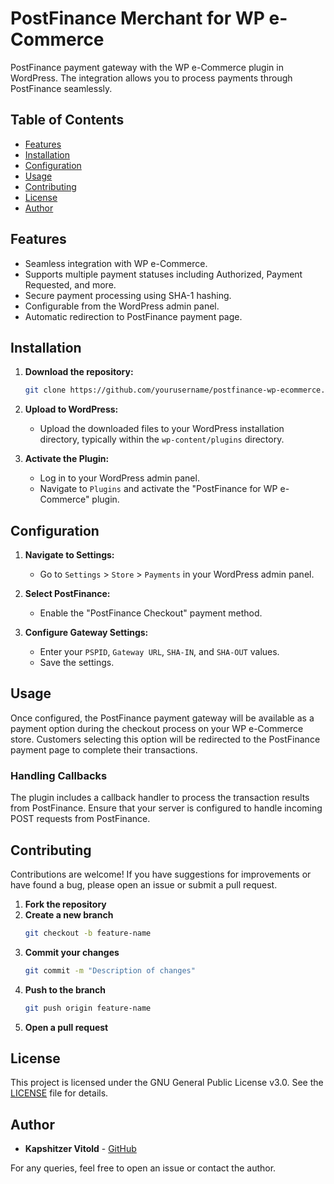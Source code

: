 # PostFinance Merchant for WP e-Commerce

PostFinance payment gateway with the WP e-Commerce plugin in WordPress. The integration allows you to process payments through PostFinance seamlessly.

## Table of Contents

- [Features](#features)
- [Installation](#installation)
- [Configuration](#configuration)
- [Usage](#usage)
- [Contributing](#contributing)
- [License](#license)
- [Author](#author)

## Features

- Seamless integration with WP e-Commerce.
- Supports multiple payment statuses including Authorized, Payment Requested, and more.
- Secure payment processing using SHA-1 hashing.
- Configurable from the WordPress admin panel.
- Automatic redirection to PostFinance payment page.

## Installation

1. **Download the repository:**
   ```bash
   git clone https://github.com/yourusername/postfinance-wp-ecommerce.git
   ```

2. **Upload to WordPress:**
   - Upload the downloaded files to your WordPress installation directory, typically within the `wp-content/plugins` directory.

3. **Activate the Plugin:**
   - Log in to your WordPress admin panel.
   - Navigate to `Plugins` and activate the "PostFinance for WP e-Commerce" plugin.

## Configuration

1. **Navigate to Settings:**
   - Go to `Settings` > `Store` > `Payments` in your WordPress admin panel.

2. **Select PostFinance:**
   - Enable the "PostFinance Checkout" payment method.

3. **Configure Gateway Settings:**
   - Enter your `PSPID`, `Gateway URL`, `SHA-IN`, and `SHA-OUT` values.
   - Save the settings.

## Usage

Once configured, the PostFinance payment gateway will be available as a payment option during the checkout process on your WP e-Commerce store. Customers selecting this option will be redirected to the PostFinance payment page to complete their transactions.

### Handling Callbacks

The plugin includes a callback handler to process the transaction results from PostFinance. Ensure that your server is configured to handle incoming POST requests from PostFinance.

## Contributing

Contributions are welcome! If you have suggestions for improvements or have found a bug, please open an issue or submit a pull request.

1. **Fork the repository**
2. **Create a new branch**
   ```bash
   git checkout -b feature-name
   ```
3. **Commit your changes**
   ```bash
   git commit -m "Description of changes"
   ```
4. **Push to the branch**
   ```bash
   git push origin feature-name
   ```
5. **Open a pull request**

## License

This project is licensed under the GNU General Public License v3.0. See the [LICENSE](LICENSE) file for details.

## Author

- **Kapshitzer Vitold** - [GitHub](https://github.com/yourusername)

For any queries, feel free to open an issue or contact the author.
